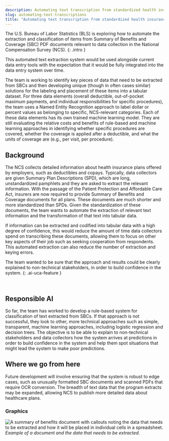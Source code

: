 ```yaml
---
description: Automating text transcription from standardized health insurance documents
slug: automating-text-transcriptions
title: "Automating text transcription from standardized health insurance documents"
---
```

The U.S. Bureau of Labor Statistics (BLS) is exploring how to automate the extraction and classification of items from Summary of Benefits and Coverage (SBC) PDF documents relevant to data collection in the National Compensation Survey (NCS). 
{: .intro }

This automated text extraction system would be used alongside current data entry tools with the expectation that it would be fully integrated into the data entry system over time.

The team is working to identify key pieces of data that need to be extracted from SBCs and then developing unique (though in often cases similar) solutions for the labeling and placement of these items into a tabular dataset. For three data elements (overall deductible, out-of-pocket maximum payments, and individual responsibilities for specific procedures), the team uses a Named Entity Recognition approach to label dollar or percent values as belonging to specific, NCS-relevant categories. Each of these data elements has its own trained machine learning model. They are still evaluating the relative costs and benefits of rule-based and machine learning approaches in identifying whether specific procedures are covered, whether the coverage is applied after a deductible, and what the units of coverage are (e.g., per visit, per procedure).


## Background
The NCS collects detailed information about health insurance plans offered by employers, such as deductibles and copays. Typically, data collectors are given Summary Plan Descriptions (SPD), which are long, unstandardized pamphlets and they are asked to extract the relevant information. With the passage of the Patient Protection and Affordable Care Act, insurers are now required to provide Summary of Benefits and Coverage documents for all plans. These documents are much shorter and more standardized than SPDs. Given the standardization of these documents, the team wants to automate the extraction of relevant text information and the transformation of that text into tabular data.

If information can be extracted and codified into tabular data with a high degree of confidence, this would reduce the amount of time data collectors spend on transcribing these documents, allowing them to focus on other key aspects of their job such as seeking cooperation from respondents. This automated extraction can also reduce the number of extraction and keying errors.


The team wanted to be sure that the approach and results could be clearly explained to non-technical stakeholders, in order to build confidence in the system.
{: .ai-uca-feature }

<br />

## Responsible AI

So far, the team has worked to develop a rule-based system for classification of text extracted from SBCs. If that approach is not successful, they look to other, more technical approaches such as simple, transparent, machine learning approaches, including logistic regression and decision trees. The objective is to be able to explain to non-technical stakeholders and data collectors how the system arrives at predictions in order to build confidence in the system and help them spot situations that might lead the system to make poor predictions.


## Where we go from here
Future development will involve ensuring that the system is robust to edge cases, such as unusually formatted SBC documents and scanned PDFs that require OCR conversion. The breadth of text data that the program extracts may be expanded, allowing NCS to publish more detailed data about healthcare plans.

### Graphics

![A summary of benefits document with callouts noting the data that needs to be extracted and how it will be placed in individual cells in a spreadsheet.](../images/ai-uca-text-extraction.jpg)
_Example of a document and the data that needs to be extracted._